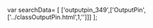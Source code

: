 var searchData= \[
\[\'outputpin\_349\',\[\'OutputPin\',\[\'../classOutputPin.html\',1,\'\'\]\]\]
\];

